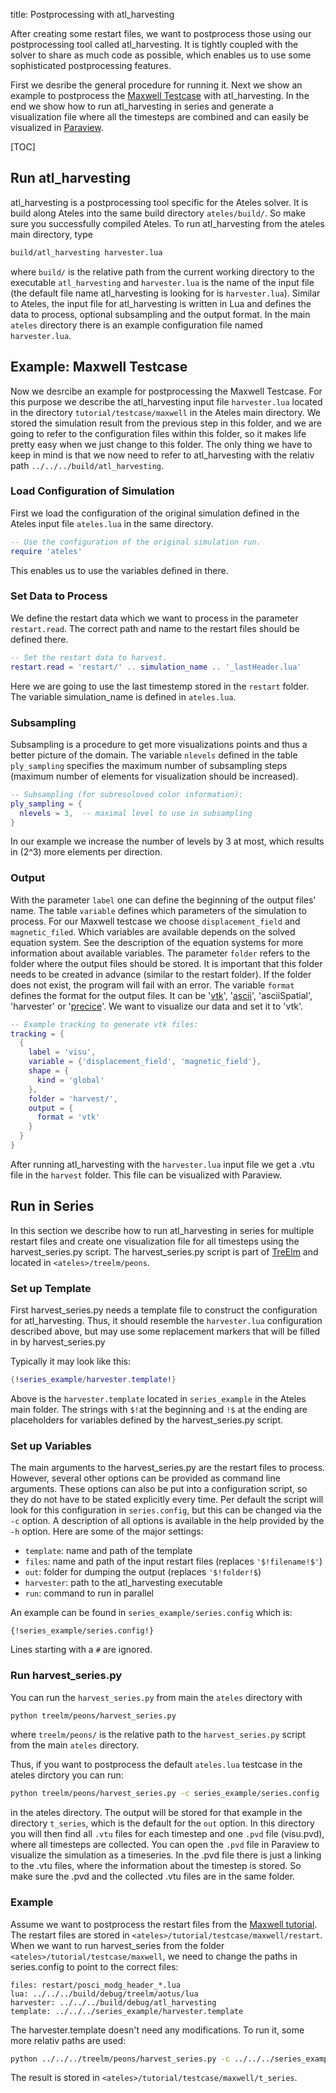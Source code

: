 title: Postprocessing with atl_harvesting

After creating some restart files, we want to postprocess those using
our postprocessing tool called atl\_harvesting. It is tightly coupled with the
solver to share as much code as possible, which enables us to use some
sophisticated postprocessing features.

First we desribe the general procedure for running it.
Next we show an example to postprocess the
[Maxwell Testcase](maxwell.html) with atl\_harvesting.
In the end we show how to run atl\_harvesting in series
and generate a visualization file where all the timesteps are combined
and can easily be visualized in [Paraview](http://www.paraview.org).

[TOC]

## Run atl\_harvesting

atl\_harvesting is a postprocessing tool specific for the Ateles solver.
It is build along Ateles into the same build directory `ateles/build/`.
So make sure you successfully compiled Ateles.
To run atl\_harvesting from the ateles main directory, type

```bash
build/atl_harvesting harvester.lua
```

where `build/` is the relative path
from the current working directory to the executable `atl_harvesting`
and `harvester.lua` is the name of the input file
(the default file name atl\_harvesting is looking for is `harvester.lua`).
Similar to Ateles, the input file for atl\_harvesting is written in Lua
and defines the data to process, optional subsampling and the output format.
In the main `ateles` directory
there is an example configuration file named `harvester.lua`.

## Example: Maxwell Testcase

Now we desrcibe an example for postprocessing the Maxwell Testcase.
For this purpose we describe
the atl\_harvesting input file `harvester.lua`
located in the directory `tutorial/testcase/maxwell` in the Ateles main
directory.
We stored the simulation result from the previous step in this folder, and we
are going to refer to the configuration files within this folder, so it makes
life pretty easy when we just change to this folder. The only thing we have to
keep in mind is that we now need to refer to atl\_harvesting with the relativ
path `../../../build/atl_harvesting`.

### Load Configuration of Simulation

First we load the configuration of the original simulation
defined in the Ateles input file `ateles.lua` in the same directory.

```lua
-- Use the configuration of the original simulation run.
require 'ateles'
```

This enables us to use the variables defined in there.

### Set Data to Process

We define the restart data
which we want to process in the parameter `restart.read`.
The correct path and name to the restart files should be defined there.

```lua
-- Set the restart data to harvest.
restart.read = 'restart/' .. simulation_name .. '_lastHeader.lua'
```

Here we are going to use the last timestemp stored in the `restart` folder. The
variable simulation\_name is defined in `ateles.lua`.

### Subsampling

Subsampling is a procedure to get more visualizations points
and thus a better picture of the domain.
The variable `nlevels` defined in the table `ply_sampling`
specifies the maximum number of subsampling steps
(maximum number of elements for visualization should be increased).

```lua
-- Subsampling (for subresoloved color information):
ply_sampling = {
  nlevels = 3,  -- maximal level to use in subsampling
}
```

In our example we increase the number of levels by 3 at most, which results in
\(2^3\) more elements per direction.

### Output

With the parameter `label` 
one can define the beginning of the output files' name.
The table `variable` defines which parameters of the simulation to process.
For our Maxwell testcase we choose `displacement_field` and `magnetic_filed`.
Which variables are available depends on the solved equation system. See
the description of the equation systems for more information about available
variables.
The parameter `folder` refers to the folder where the output files should be
stored. It is important that this folder needs to be created in advance
(similar to the restart folder).
If the folder does not exist, the program will fail with an error.
The variable `format` defines the format for the output files.
It can be
'[vtk](http://www.vtk.org)',
'[ascii](https://en.wikipedia.org/wiki/ASCII)',
'asciiSpatial', 'harvester' or '[precice](http://www.precice.org)'.
We want to visualize our data and set it to 'vtk'.

```lua
-- Example tracking to generate vtk files:
tracking = {
  {
    label = 'visu',
    variable = {'displacement_field', 'magnetic_field'},
    shape = {
      kind = 'global'
    },
    folder = 'harvest/',
    output = {
      format = 'vtk'
    }
  }
}
```

After running atl\_harvesting with the `harvester.lua` input file
we get a .vtu file in the `harvest` folder.
This file can be visualized with Paraview.

## Run in Series

In this section we describe
how to run atl\_harvesting in series for multiple restart files
and create one visualization file for all timesteps
using the harvest\_series.py script.
The harvest\_series.py script is part of
[TreElm](../../../../doxy/treelm/index.html)
and located in `<ateles>/treelm/peons`.

###  Set up Template

First harvest\_series.py needs a template file to construct
the configuration for atl\_harvesting.
Thus, it should resemble the `harvester.lua` configuration
described above, but may use some replacement markers that
will be filled in by harvest\_series.py

Typically it may look like this:

```lua
{!series_example/harvester.template!}
```

Above is the `harvester.template` located in `series_example` in the Ateles
main folder.
The strings with `$!`at the beginning and `!$` at the ending
are placeholders for variables defined by the harvest\_series.py script.

### Set up Variables

The main arguments to the harvest\_series.py are the restart files to process.
However, several other options can be provided as command line arguments.
These options can also be put into a configuration script, so they do not
have to be stated explicitly every time.
Per default the script will look for this configuration in `series.config`,
but this can be changed via the `-c` option.
A description of all options is available in the help provided by the
`-h` option. Here are some of the major settings:

-   `template`:
    name and path of the template
-   `files`:
    name and path of the input restart files (replaces `'$!filename!$'`)
-   `out`:
    folder for dumping the output (replaces `'$!folder!$`)
-   `harvester`:
    path to the atl\_harvesting executable
-   `run`:
    command to run in parallel

An example can be found in `series_example/series.config` which is:

```
{!series_example/series.config!}
```

Lines starting with a `#` are ignored.

### Run harvest\_series.py

You can run the `harvest_series.py` from main the `ateles` directory with

```bash
python treelm/peons/harvest_series.py
```

where `treelm/peons/` is the relative path to the `harvest_series.py` script
from the main `ateles` directory.

Thus, if you want to postprocess the default `ateles.lua` testcase in the
ateles dirctory you can run:

```bash
python treelm/peons/harvest_series.py -c series_example/series.config
```

in the ateles directory.
The output will be stored for that example in the directory `t_series`, which
is the default for the `out` option.
In this directory you will then find all `.vtu` files for each timestep
and one `.pvd` file (visu.pvd), where all timesteps are collected.
You can open the `.pvd` file in Paraview
to visualize the simulation as a timeseries.
In the .pvd file there is just a linking to the .vtu files,
where the information about the timestep is stored.
So make sure the .pvd and the collected .vtu files are in the same folder.

### Example

Assume we want to postprocess the restart files from the
[Maxwell tutorial](maxwell.html). The restart files are stored in
`<ateles>/tutorial/testcase/maxwell/restart`. When we want to run harvest_series
from the folder `<ateles>/tutorial/testcase/maxwell`, we need to change the
paths in series.config to point to the correct files:

```
files: restart/posci_modg_header_*.lua
lua: ../../../build/debug/treelm/aotus/lua
harvester: ../../../build/debug/atl_harvesting
template: ../../../series_example/harvester.template
```

The harvester.template doesn't need any modifications. To run it, some more
relativ paths are used:

```bash
python ../../../treelm/peons/harvest_series.py -c ../../../series_example/series.config
```

The result is stored in `<ateles>/tutorial/testcase/maxwell/t_series`.
